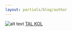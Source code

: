 ```yaml
---
layout: partials/blog/author
---
```


![alt text](//assets/img/team/members/tal-kol.jpg)
[TAL KOL](https://talkol.medium.com/ "link")
